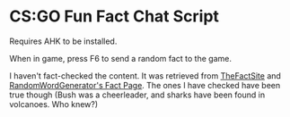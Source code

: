 # CS:GO Fun Fact Chat Script

Requires AHK to be installed.

When in game, press F6 to send a random fact to the game.

I haven't fact-checked the content. It was retrieved from [TheFactSite](thefactsite.com) and [RandomWordGenerator's Fact Page](https://randomwordgenerator.com/fact.php). The ones I have checked have been true though (Bush was a cheerleader, and sharks have been found in volcanoes. Who knew?)